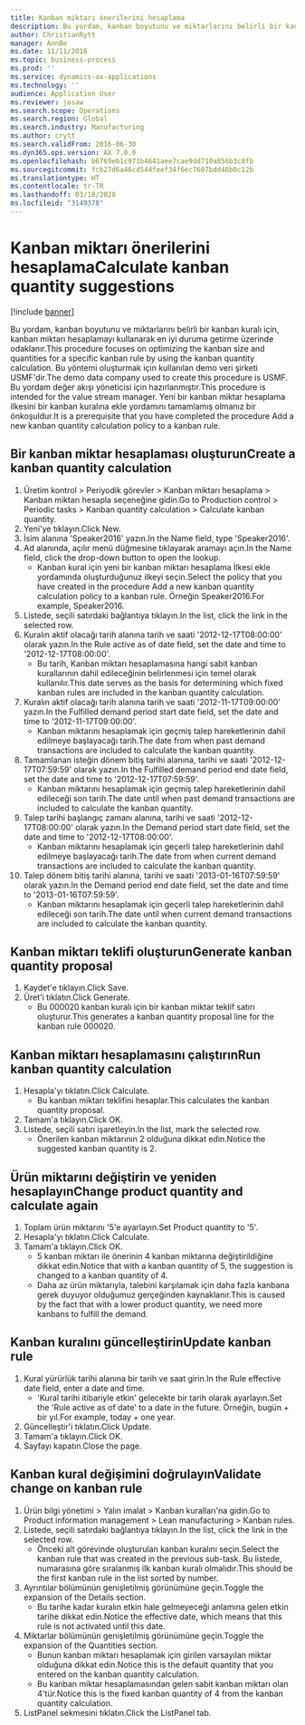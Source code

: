 ```yaml
---
title: Kanban miktarı önerilerini hesaplama
description: Bu yordam, kanban boyutunu ve miktarlarını belirli bir kanban kuralı için, kanban miktarı hesaplamayı kullanarak en iyi duruma getirme üzerinde odaklanır.
author: ChristianRytt
manager: AnnBe
ms.date: 11/11/2016
ms.topic: business-process
ms.prod: ''
ms.service: dynamics-ax-applications
ms.technology: ''
audience: Application User
ms.reviewer: josaw
ms.search.scope: Operations
ms.search.region: Global
ms.search.industry: Manufacturing
ms.author: crytt
ms.search.validFrom: 2016-06-30
ms.dyn365.ops.version: AX 7.0.0
ms.openlocfilehash: b6769eb1c971b4641aee7cae9dd710a856b3c8fb
ms.sourcegitcommit: fcb27d6a46cd544feef34f6ec7607bdd46b0c12b
ms.translationtype: HT
ms.contentlocale: tr-TR
ms.lasthandoff: 03/18/2020
ms.locfileid: "3149378"
---
```

# <a name="calculate-kanban-quantity-suggestions"></a><span data-ttu-id="fc445-103">Kanban miktarı önerilerini hesaplama</span><span class="sxs-lookup"><span data-stu-id="fc445-103">Calculate kanban quantity suggestions</span></span>

[!include [banner](../../includes/banner.md)]

<span data-ttu-id="fc445-104">Bu yordam, kanban boyutunu ve miktarlarını belirli bir kanban kuralı için, kanban miktarı hesaplamayı kullanarak en iyi duruma getirme üzerinde odaklanır.</span><span class="sxs-lookup"><span data-stu-id="fc445-104">This procedure focuses on optimizing the kanban size and quantities for a specific kanban rule by using the kanban quantity calculation.</span></span> <span data-ttu-id="fc445-105">Bu yöntemi oluşturmak için kullanılan demo veri şirketi USMF'dir.</span><span class="sxs-lookup"><span data-stu-id="fc445-105">The demo data company used to create this procedure is USMF.</span></span> <span data-ttu-id="fc445-106">Bu yordam değer akışı yöneticisi için hazırlanmıştır.</span><span class="sxs-lookup"><span data-stu-id="fc445-106">This procedure is intended for the value stream manager.</span></span> <span data-ttu-id="fc445-107">Yeni bir kanban miktar hesaplama ilkesini bir kanban kuralına ekle yordamını tamamlamış olmanız bir önkoşuldur.</span><span class="sxs-lookup"><span data-stu-id="fc445-107">It is a prerequisite that you have completed the procedure Add a new kanban quantity calculation policy to a kanban rule.</span></span>


## <a name="create-a-kanban-quantity-calculation"></a><span data-ttu-id="fc445-108">Bir kanban miktar hesaplaması oluşturun</span><span class="sxs-lookup"><span data-stu-id="fc445-108">Create a kanban quantity calculation</span></span>
1. <span data-ttu-id="fc445-109">Üretim kontrol > Periyodik görevler > Kanban miktarı hesaplama > Kanban miktarı hesapla seçeneğine gidin.</span><span class="sxs-lookup"><span data-stu-id="fc445-109">Go to Production control > Periodic tasks > Kanban quantity calculation > Calculate kanban quantity.</span></span>
2. <span data-ttu-id="fc445-110">Yeni'ye tıklayın.</span><span class="sxs-lookup"><span data-stu-id="fc445-110">Click New.</span></span>
3. <span data-ttu-id="fc445-111">İsim alanına 'Speaker2016' yazın.</span><span class="sxs-lookup"><span data-stu-id="fc445-111">In the Name field, type 'Speaker2016'.</span></span>
4. <span data-ttu-id="fc445-112">Ad alanında, açılır menü düğmesine tıklayarak aramayı açın.</span><span class="sxs-lookup"><span data-stu-id="fc445-112">In the Name field, click the drop-down button to open the lookup.</span></span>
    * <span data-ttu-id="fc445-113">Kanban kural için yeni bir kanban miktarı hesaplama İlkesi ekle yordamında oluşturduğunuz ilkeyi seçin.</span><span class="sxs-lookup"><span data-stu-id="fc445-113">Select the policy that you have created in the procedure Add a new kanban quantity calculation policy to a kanban rule.</span></span> <span data-ttu-id="fc445-114">Örneğin Speaker2016.</span><span class="sxs-lookup"><span data-stu-id="fc445-114">For example, Speaker2016.</span></span>  
5. <span data-ttu-id="fc445-115">Listede, seçili satırdaki bağlantıya tıklayın.</span><span class="sxs-lookup"><span data-stu-id="fc445-115">In the list, click the link in the selected row.</span></span>
6. <span data-ttu-id="fc445-116">Kuralın aktif olacağı tarih alanına tarih ve saati '2012-12-17T08:00:00' olarak yazın.</span><span class="sxs-lookup"><span data-stu-id="fc445-116">In the Rule active as of date field, set the date and time to '2012-12-17T08:00:00'.</span></span>
    * <span data-ttu-id="fc445-117">Bu tarih, Kanban miktarı hesaplamasına hangi sabit kanban kurallarının dahil edileceğinin belirlenmesi için temel olarak kullanılır.</span><span class="sxs-lookup"><span data-stu-id="fc445-117">This date serves as the basis for determining which fixed kanban rules are included in the kanban quantity calculation.</span></span>  
7. <span data-ttu-id="fc445-118">Kuralın aktif olacağı tarih alanına tarih ve saati '2012-11-17T09:00:00' yazın.</span><span class="sxs-lookup"><span data-stu-id="fc445-118">In the Fulfilled demand period start date field, set the date and time to '2012-11-17T09:00:00'.</span></span>
    * <span data-ttu-id="fc445-119">Kanban miktarını hesaplamak için geçmiş talep hareketlerinin dahil edilmeye başlayacağı tarih.</span><span class="sxs-lookup"><span data-stu-id="fc445-119">The date from when past demand transactions are included to calculate the kanban quantity.</span></span>  
8. <span data-ttu-id="fc445-120">Tamamlanan isteğin dönem bitiş tarihi alanına, tarihi ve saati '2012-12-17T07:59:59' olarak yazın.</span><span class="sxs-lookup"><span data-stu-id="fc445-120">In the Fulfilled demand period end date field, set the date and time to '2012-12-17T07:59:59'.</span></span>
    * <span data-ttu-id="fc445-121">Kanban miktarını hesaplamak için geçmiş talep hareketlerinin dahil edileceği son tarih.</span><span class="sxs-lookup"><span data-stu-id="fc445-121">The date until when past demand transactions are included to calculate the kanban quantity.</span></span>  
9. <span data-ttu-id="fc445-122">Talep tarihi başlangıç zamanı alanına, tarihi ve saati '2012-12-17T08:00:00' olarak yazın.</span><span class="sxs-lookup"><span data-stu-id="fc445-122">In the Demand period start date field, set the date and time to '2012-12-17T08:00:00'.</span></span>
    * <span data-ttu-id="fc445-123">Kanban miktarını hesaplamak için geçerli talep hareketlerinin dahil edilmeye başlayacağı tarih.</span><span class="sxs-lookup"><span data-stu-id="fc445-123">The date from when current demand transactions are included to calculate the kanban quantity.</span></span>  
10. <span data-ttu-id="fc445-124">Talep dönem bitiş tarihi alanına, tarihi ve saati '2013-01-16T07:59:59' olarak yazın.</span><span class="sxs-lookup"><span data-stu-id="fc445-124">In the Demand period end date field, set the date and time to '2013-01-16T07:59:59'.</span></span>
    * <span data-ttu-id="fc445-125">Kanban miktarını hesaplamak için geçerli talep hareketlerinin dahil edileceği son tarih.</span><span class="sxs-lookup"><span data-stu-id="fc445-125">The date until when current demand transactions are included to calculate the kanban quantity.</span></span>  

## <a name="generate-kanban-quantity-proposal"></a><span data-ttu-id="fc445-126">Kanban miktarı teklifi oluşturun</span><span class="sxs-lookup"><span data-stu-id="fc445-126">Generate kanban quantity proposal</span></span>
1. <span data-ttu-id="fc445-127">Kaydet'e tıklayın.</span><span class="sxs-lookup"><span data-stu-id="fc445-127">Click Save.</span></span>
2. <span data-ttu-id="fc445-128">Üret'i tıklatın.</span><span class="sxs-lookup"><span data-stu-id="fc445-128">Click Generate.</span></span>
    * <span data-ttu-id="fc445-129">Bu 000020 kanban kuralı için bir kanban miktar teklif satırı oluşturur.</span><span class="sxs-lookup"><span data-stu-id="fc445-129">This generates a kanban quantity proposal line for the kanban rule 000020.</span></span>  

## <a name="run-kanban-quantity-calculation"></a><span data-ttu-id="fc445-130">Kanban miktarı hesaplamasını çalıştırın</span><span class="sxs-lookup"><span data-stu-id="fc445-130">Run kanban quantity calculation</span></span>
1. <span data-ttu-id="fc445-131">Hesapla'yı tıklatın.</span><span class="sxs-lookup"><span data-stu-id="fc445-131">Click Calculate.</span></span>
    * <span data-ttu-id="fc445-132">Bu kanban miktarı teklifini hesaplar.</span><span class="sxs-lookup"><span data-stu-id="fc445-132">This calculates the kanban quantity proposal.</span></span>  
2. <span data-ttu-id="fc445-133">Tamam'a tıklayın.</span><span class="sxs-lookup"><span data-stu-id="fc445-133">Click OK.</span></span>
3. <span data-ttu-id="fc445-134">Listede, seçili satırı işaretleyin.</span><span class="sxs-lookup"><span data-stu-id="fc445-134">In the list, mark the selected row.</span></span>
    * <span data-ttu-id="fc445-135">Önerilen kanban miktarının 2 olduğuna dikkat edin.</span><span class="sxs-lookup"><span data-stu-id="fc445-135">Notice the suggested kanban quantity is 2.</span></span>  

## <a name="change-product-quantity-and-calculate-again"></a><span data-ttu-id="fc445-136">Ürün miktarını değiştirin ve yeniden hesaplayın</span><span class="sxs-lookup"><span data-stu-id="fc445-136">Change product quantity and calculate again</span></span>
1. <span data-ttu-id="fc445-137">Toplam ürün miktarını '5'e ayarlayın.</span><span class="sxs-lookup"><span data-stu-id="fc445-137">Set Product quantity to '5'.</span></span>
2. <span data-ttu-id="fc445-138">Hesapla'yı tıklatın.</span><span class="sxs-lookup"><span data-stu-id="fc445-138">Click Calculate.</span></span>
3. <span data-ttu-id="fc445-139">Tamam'a tıklayın.</span><span class="sxs-lookup"><span data-stu-id="fc445-139">Click OK.</span></span>
    * <span data-ttu-id="fc445-140">5 kanban miktarı ile önerinin 4 kanban miktarına değiştirildiğine dikkat edin.</span><span class="sxs-lookup"><span data-stu-id="fc445-140">Notice that with a kanban quantity of 5, the suggestion is changed to a kanban quantity of 4.</span></span>  
    * <span data-ttu-id="fc445-141">Daha az ürün miktarıyla, talebini karşılamak için daha fazla kanbana gerek duyuyor olduğumuz gerçeğinden kaynaklanır.</span><span class="sxs-lookup"><span data-stu-id="fc445-141">This is caused by the fact that with a lower product quantity, we need more kanbans to fulfill the demand.</span></span>  

## <a name="update-kanban-rule"></a><span data-ttu-id="fc445-142">Kanban kuralını güncelleştirin</span><span class="sxs-lookup"><span data-stu-id="fc445-142">Update kanban rule</span></span>
1. <span data-ttu-id="fc445-143">Kural yürürlük tarihi alanına bir tarih ve saat girin.</span><span class="sxs-lookup"><span data-stu-id="fc445-143">In the Rule effective date field, enter a date and time.</span></span>
    * <span data-ttu-id="fc445-144">'Kural tarihi itibariyle etkin' gelecekte bir tarih olarak ayarlayın.</span><span class="sxs-lookup"><span data-stu-id="fc445-144">Set the 'Rule active as of date' to a date in the future.</span></span> <span data-ttu-id="fc445-145">Örneğin, bugün + bir yıl.</span><span class="sxs-lookup"><span data-stu-id="fc445-145">For example, today + one year.</span></span>  
2. <span data-ttu-id="fc445-146">Güncelleştir'i tıklatın.</span><span class="sxs-lookup"><span data-stu-id="fc445-146">Click Update.</span></span>
3. <span data-ttu-id="fc445-147">Tamam'a tıklayın.</span><span class="sxs-lookup"><span data-stu-id="fc445-147">Click OK.</span></span>
4. <span data-ttu-id="fc445-148">Sayfayı kapatın.</span><span class="sxs-lookup"><span data-stu-id="fc445-148">Close the page.</span></span>

## <a name="validate-change-on-kanban-rule"></a><span data-ttu-id="fc445-149">Kanban kural değişimini doğrulayın</span><span class="sxs-lookup"><span data-stu-id="fc445-149">Validate change on kanban rule</span></span>
1. <span data-ttu-id="fc445-150">Ürün bilgi yönetimi > Yalın imalat > Kanban kuralları'na gidin.</span><span class="sxs-lookup"><span data-stu-id="fc445-150">Go to Product information management > Lean manufacturing > Kanban rules.</span></span>
2. <span data-ttu-id="fc445-151">Listede, seçili satırdaki bağlantıya tıklayın.</span><span class="sxs-lookup"><span data-stu-id="fc445-151">In the list, click the link in the selected row.</span></span>
    * <span data-ttu-id="fc445-152">Önceki alt görevinde oluşturulan kanban kuralını seçin.</span><span class="sxs-lookup"><span data-stu-id="fc445-152">Select the kanban rule that was created in the previous sub-task.</span></span> <span data-ttu-id="fc445-153">Bu listede, numarasına göre sıralanmış ilk kanban kuralı olmalıdır.</span><span class="sxs-lookup"><span data-stu-id="fc445-153">This should be the first kanban rule in the list sorted by number.</span></span>  
3. <span data-ttu-id="fc445-154">Ayrıntılar bölümünün genişletilmiş görünümüne geçin.</span><span class="sxs-lookup"><span data-stu-id="fc445-154">Toggle the expansion of the Details section.</span></span>
    * <span data-ttu-id="fc445-155">Bu tarihe kadar kuralın etkin hale gelmeyeceği anlamına gelen etkin tarihe dikkat edin.</span><span class="sxs-lookup"><span data-stu-id="fc445-155">Notice the effective date, which means that this rule is not activated until this date.</span></span>  
4. <span data-ttu-id="fc445-156">Miktarlar bölümünün genişletilmiş görünümüne geçin.</span><span class="sxs-lookup"><span data-stu-id="fc445-156">Toggle the expansion of the Quantities section.</span></span>
    * <span data-ttu-id="fc445-157">Bunun kanban miktarı hesaplamak için girilen varsayılan miktar olduğuna dikkat edin.</span><span class="sxs-lookup"><span data-stu-id="fc445-157">Notice this is the default quantity that you entered on the kanban quantity calculation.</span></span>  
    * <span data-ttu-id="fc445-158">Bu kanban miktar hesaplamasından gelen sabit kanban miktarı olan 4'tür.</span><span class="sxs-lookup"><span data-stu-id="fc445-158">Notice this is the fixed kanban quantity of 4 from the kanban quantity calculation.</span></span>  
5. <span data-ttu-id="fc445-159">ListPanel sekmesini tıklatın.</span><span class="sxs-lookup"><span data-stu-id="fc445-159">Click the ListPanel tab.</span></span>

